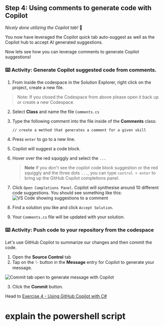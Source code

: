 ## Step 4: Using comments to generate code with Copilot

_Nicely done utilizing the Copilot tab!_ :partying_face:

You now have leveraged the Copilot quick tab auto-suggest as well as the Copilot hub to accept AI generated suggestions.

Now lets see how you can leverage comments to generate Copilot suggestions!

### ⌨️ Activity: Generate Copilot suggested code from comments.

1. From inside the codespace in the Solution Explorer, right click on the project, create a new file. 

> Note: If you closed the Codespace from above please open it back up or create a new Codespace.

2. Select **Class** and name the file `Comments.cs`
3. Type the following comment into the file inside of the **Comments** class:
   ```
   // create a method that generates a comment for a given skill
   ```
4. Press `enter` to go to a new line.
5. Copilot will suggest a code block.
6. Hover over the red squiggly and select the `...`

   > **Note**
   > If you don't see the copilot code block suggestion or the red squiggly and the three dots `...`, you can type `control + enter` to bring up the GitHub Copilot completions panel.

7. Click `Open Completions Panel`. Copilot will synthesise around 10 different code suggestions. You should see something like this:
   ![VS Code showing suggestions to a comment](./img/4-copilot-comment-0.png)
8. Find a solution you like and click `Accept Solution`.
9. Your `Comments.cs` file will be updated with your solution.

### ⌨️ Activity: Push code to your repository from the codespace

Let's use GitHub Copilot to summarize our changes and then commit the code. 

1. Open the **Source Control** tab
2. Tap on the ✨ button in the **Message** entry for Copilot to generate your message.

![Commit tab open to generate message with Copilot](img/2-skills-commit.png)

3. Click the **Commit** button.

Head to [Exercise 4 - Using GitHub Copilot with C#](../../04-Using-GitHub-Copilot-with-CSharp/README.md)

# explain the powershell script
